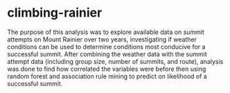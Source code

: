 # climbing-rainier
The purpose of this analysis was to explore available data on summit attempts on Mount Rainier over two years, investigating if weather conditions can be used to determine  conditions most conducive for a successful summit. After combining the weather data with the summit attempt data (including group size, number of summits, and route), analysis was done to find how correlated the variables were before then using random forest and association rule mining to predict on likelihood of a successful summit.
